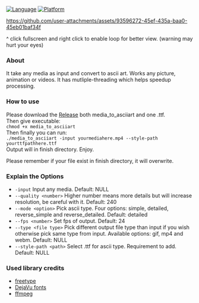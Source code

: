 [![Language](https://img.shields.io/badge/language-C-blue)](#)
[![Platform](https://img.shields.io/badge/platform-Linux-green)](#)

https://github.com/user-attachments/assets/93596272-45ef-435a-baa0-45eb01baf34f

^ click fullscreen and right click to enable loop for better view. (warning may hurt your eyes)
### **About**
It take any media as input and convert to ascii art. Works any picture, animation or videos. It has mutliple-threading which helps speedup processing.

### **How to use**
Please download the [Release](https://github.com/Keeze392/media_to_ascii_art/releases/tag/release-0.1v) both media_to_asciiart and one .ttf. \
Then give executable: \
`chmod +x media_to_asciiart` \
Then finally you can run: \
`./media_to_asciiart -input yourmediahere.mp4 --style-path yourttfpathhere.ttf` \
Output will in finish directory. Enjoy.

Please remember if your file exist in finish directory, it will overwrite.

### **Explain the Options**
- `-input` Input any media. Default: NULL
- `--quality <number>` Higher number means more details but will increase resolution, be careful with it. Default: 240
- `--mode <option>` Pick ascii type. Four options: simple, detailed, reverse_simple and reverse_detailed. Default: detailed
- `--fps <number>` Set fps of output. Default: 24
- `--type <file type>` Pick different output file type than input if you wish otherwise pick same type from input. Available options: gif, mp4 and webm. Default: NULL
- `--style-path <path>` Select .ttf for ascii type. Requirement to add. Default: NULL

### **Used library credits**
- [freetype](https://github.com/freetype/freetype/tree/738905b34bd1f5a8ff51bd2bc8e38a2d8be9bfd6)
- [DejaVu fonts](https://github.com/dejavu-fonts/dejavu-fonts)
- [ffmpeg](https://github.com/FFmpeg/FFmpeg)
